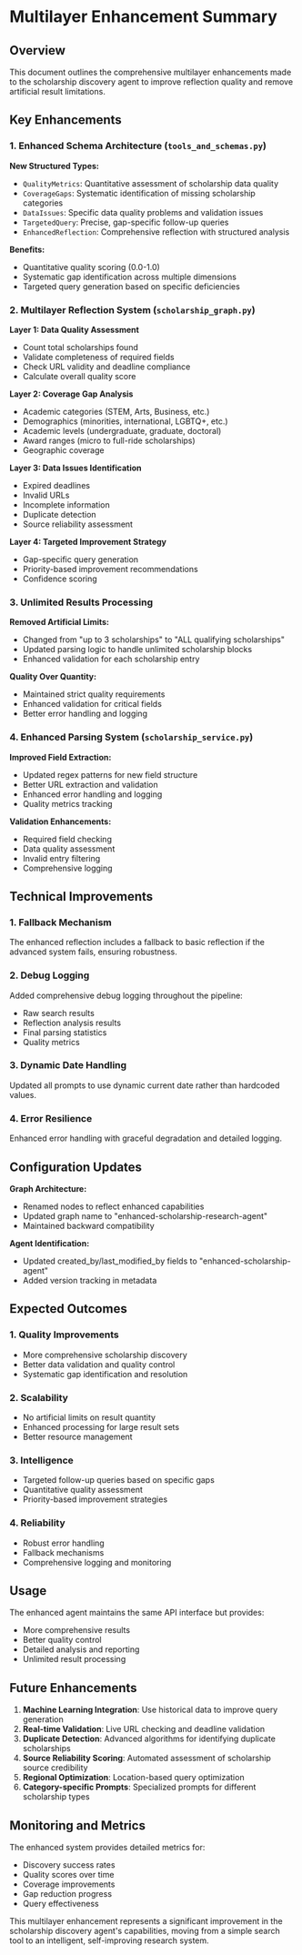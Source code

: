 # Multilayer Enhancement Summary

## Overview
This document outlines the comprehensive multilayer enhancements made to the scholarship discovery agent to improve reflection quality and remove artificial result limitations.

## Key Enhancements

### 1. Enhanced Schema Architecture (`tools_and_schemas.py`)

**New Structured Types:**
- `QualityMetrics`: Quantitative assessment of scholarship data quality
- `CoverageGaps`: Systematic identification of missing scholarship categories
- `DataIssues`: Specific data quality problems and validation issues
- `TargetedQuery`: Precise, gap-specific follow-up queries
- `EnhancedReflection`: Comprehensive reflection with structured analysis

**Benefits:**
- Quantitative quality scoring (0.0-1.0)
- Systematic gap identification across multiple dimensions
- Targeted query generation based on specific deficiencies

### 2. Multilayer Reflection System (`scholarship_graph.py`)

**Layer 1: Data Quality Assessment**
- Count total scholarships found
- Validate completeness of required fields
- Check URL validity and deadline compliance
- Calculate overall quality score

**Layer 2: Coverage Gap Analysis**
- Academic categories (STEM, Arts, Business, etc.)
- Demographics (minorities, international, LGBTQ+, etc.)
- Academic levels (undergraduate, graduate, doctoral)
- Award ranges (micro to full-ride scholarships)
- Geographic coverage

**Layer 3: Data Issues Identification**
- Expired deadlines
- Invalid URLs
- Incomplete information
- Duplicate detection
- Source reliability assessment

**Layer 4: Targeted Improvement Strategy**
- Gap-specific query generation
- Priority-based improvement recommendations
- Confidence scoring

### 3. Unlimited Results Processing

**Removed Artificial Limits:**
- Changed from "up to 3 scholarships" to "ALL qualifying scholarships"
- Updated parsing logic to handle unlimited scholarship blocks
- Enhanced validation for each scholarship entry

**Quality Over Quantity:**
- Maintained strict quality requirements
- Enhanced validation for critical fields
- Better error handling and logging

### 4. Enhanced Parsing System (`scholarship_service.py`)

**Improved Field Extraction:**
- Updated regex patterns for new field structure
- Better URL extraction and validation
- Enhanced error handling and logging
- Quality metrics tracking

**Validation Enhancements:**
- Required field checking
- Data quality assessment
- Invalid entry filtering
- Comprehensive logging

## Technical Improvements

### 1. Fallback Mechanism
The enhanced reflection includes a fallback to basic reflection if the advanced system fails, ensuring robustness.

### 2. Debug Logging
Added comprehensive debug logging throughout the pipeline:
- Raw search results
- Reflection analysis results
- Final parsing statistics
- Quality metrics

### 3. Dynamic Date Handling
Updated all prompts to use dynamic current date rather than hardcoded values.

### 4. Error Resilience
Enhanced error handling with graceful degradation and detailed logging.

## Configuration Updates

**Graph Architecture:**
- Renamed nodes to reflect enhanced capabilities
- Updated graph name to "enhanced-scholarship-research-agent"
- Maintained backward compatibility

**Agent Identification:**
- Updated created_by/last_modified_by fields to "enhanced-scholarship-agent"
- Added version tracking in metadata

## Expected Outcomes

### 1. Quality Improvements
- More comprehensive scholarship discovery
- Better data validation and quality control
- Systematic gap identification and resolution

### 2. Scalability
- No artificial limits on result quantity
- Enhanced processing for large result sets
- Better resource management

### 3. Intelligence
- Targeted follow-up queries based on specific gaps
- Quantitative quality assessment
- Priority-based improvement strategies

### 4. Reliability
- Robust error handling
- Fallback mechanisms
- Comprehensive logging and monitoring

## Usage

The enhanced agent maintains the same API interface but provides:
- More comprehensive results
- Better quality control
- Detailed analysis and reporting
- Unlimited result processing

## Future Enhancements

1. **Machine Learning Integration**: Use historical data to improve query generation
2. **Real-time Validation**: Live URL checking and deadline validation
3. **Duplicate Detection**: Advanced algorithms for identifying duplicate scholarships
4. **Source Reliability Scoring**: Automated assessment of scholarship source credibility
5. **Regional Optimization**: Location-based query optimization
6. **Category-specific Prompts**: Specialized prompts for different scholarship types

## Monitoring and Metrics

The enhanced system provides detailed metrics for:
- Discovery success rates
- Quality scores over time
- Coverage improvements
- Gap reduction progress
- Query effectiveness

This multilayer enhancement represents a significant improvement in the scholarship discovery agent's capabilities, moving from a simple search tool to an intelligent, self-improving research system.
